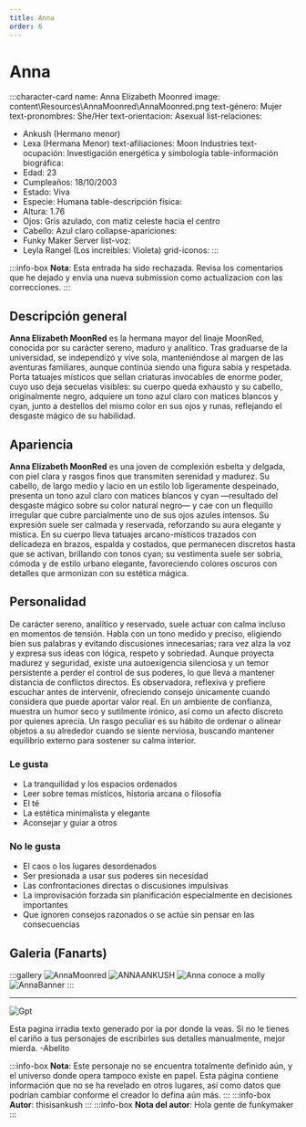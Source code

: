 ```yaml
---
title: Anna
order: 6
---
```


# Anna

:::character-card
name: Anna Elizabeth Moonred
image: content\Resources\AnnaMoonred\AnnaMoonred.png
text-género: Mujer
text-pronombres: She/Her
text-orientacion: Asexual
list-relaciones:
  - Ankush (Hermano menor)
  - Lexa (Hermana Menor)
text-afiliaciones: Moon Industries
text-ocupación: Investigación energética y simbología
table-información biográfica:
  - Edad: 23
  - Cumpleaños: 18/10/2003
  - Estado: Viva
  - Especie: Humana
table-descripción física:
  - Altura: 1.76
  - Ojos: Gris azulado, con matiz celeste hacia el centro
  - Cabello: Azul claro
collapse-apariciones:
  - Funky Maker Server
list-voz:
  - Leyla Rangel (Los increibles: Violeta)
grid-iconos:
:::

:::info-box
**Nota**: Esta entrada ha sido rechazada. Revisa los comentarios que he dejado y envia una nueva submission como actualizacion con las correcciones.
:::

## Descripción general

**Anna Elizabeth MoonRed** es la hermana mayor del linaje MoonRed, conocida por su carácter sereno, maduro y analítico. Tras graduarse de la universidad, se independizó y vive sola, manteniéndose al margen de las aventuras familiares, aunque continúa siendo una figura sabia y respetada. Porta tatuajes místicos que sellan criaturas invocables de enorme poder, cuyo uso deja secuelas visibles: su cuerpo queda exhausto y su cabello, originalmente negro, adquiere un tono azul claro con matices blancos y cyan, junto a destellos del mismo color en sus ojos y runas, reflejando el desgaste mágico de su habilidad.

## Apariencia

**Anna Elizabeth MoonRed** es una joven de complexión esbelta y delgada, con piel clara y rasgos finos que transmiten serenidad y madurez. Su cabello, de largo medio y lacio en un estilo lob ligeramente despeinado, presenta un tono azul claro con matices blancos y cyan —resultado del desgaste mágico sobre su color natural negro— y cae con un flequillo irregular que cubre parcialmente uno de sus ojos azules intensos. Su expresión suele ser calmada y reservada, reforzando su aura elegante y mística. En su cuerpo lleva tatuajes arcano-místicos trazados con delicadeza en brazos, espalda y costados, que permanecen discretos hasta que se activan, brillando con tonos cyan; su vestimenta suele ser sobria, cómoda y de estilo urbano elegante, favoreciendo colores oscuros con detalles que armonizan con su estética mágica.

## Personalidad

De carácter sereno, analítico y reservado, suele actuar con calma incluso en momentos de tensión. Habla con un tono medido y preciso, eligiendo bien sus palabras y evitando discusiones innecesarias; rara vez alza la voz y expresa sus ideas con lógica, respeto y sobriedad. Aunque proyecta madurez y seguridad, existe una autoexigencia silenciosa y un temor persistente a perder el control de sus poderes, lo que lleva a mantener distancia de conflictos directos. Es observadora, reflexiva y prefiere escuchar antes de intervenir, ofreciendo consejo únicamente cuando considera que puede aportar valor real. En un ambiente de confianza, muestra un humor seco y sutilmente irónico, así como un afecto discreto por quienes aprecia. Un rasgo peculiar es su hábito de ordenar o alinear objetos a su alrededor cuando se siente nerviosa, buscando mantener equilibrio externo para sostener su calma interior.

### Le gusta
  - La tranquilidad y los espacios ordenados
  - Leer sobre temas místicos, historia arcana o filosofía
  - El té
  - La estética minimalista y elegante
  - Aconsejar y guiar a otros

### No le gusta
  - El caos o los lugares desordenados
  - Ser presionada a usar sus poderes sin necesidad
  - Las confrontaciones directas o discusiones impulsivas
  - La improvisación forzada sin planificación especialmente en decisiones importantes
  - Que ignoren consejos razonados o se actúe sin pensar en las consecuencias

## Galeria (Fanarts)

:::gallery
![AnnaMoonred](content\Resources\AnnaMoonred\AnnaMoonred.png)
![ANNAANKUSH](content\Resources\\AnnaMoonred\ANNAANKUSH-1.png)
![Anna conoce a molly](content\Resources\\AnnaMoonred\Annaconociendoadavid.png)
![AnnaBanner](content\Resources\\AnnaMoonred\AnnaBanner.png)
:::

---

![Gpt](content\Resources\gpt.png)

Esta pagina irradia texto generado por ia por donde la veas. Si no le tienes el cariño a tus personajes de escribirles sus detalles manualmente, mejor mierda.
-Abelito

:::info-box
**Nota**: Este personaje no se encuentra totalmente definido aún, y el universo donde opera tampoco existe en papel. Esta página contiene
información que no se ha revelado en otros lugares, así como datos que podrían cambiar conforme el creador lo defina aún más.
:::
:::info-box
**Autor**: thisisankush
:::
:::info-box
**Nota del autor**: Hola gente de funkymaker
:::
